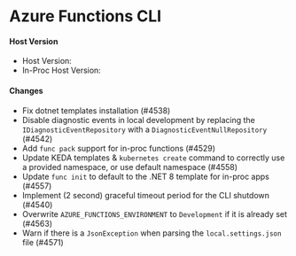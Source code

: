 # Azure Functions CLI <version>

#### Host Version

- Host Version: <version>
- In-Proc Host Version: <version>

#### Changes

- Fix dotnet templates installation (#4538)
- Disable diagnostic events in local development by replacing the `IDiagnosticEventRepository` with a `DiagnosticEventNullRepository` (#4542)
- Add `func pack` support for in-proc functions (#4529)
- Update KEDA templates & `kubernetes create` command to correctly use a provided namespace, or use default namespace (#4558)
- Update `func init` to default to the .NET 8 template for in-proc apps (#4557)
- Implement (2 second) graceful timeout period for the CLI shutdown (#4540)
- Overwrite `AZURE_FUNCTIONS_ENVIRONMENT` to `Development` if it is already set (#4563)
- Warn if there is a `JsonException` when parsing the `local.settings.json` file (#4571)

